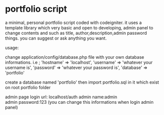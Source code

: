 # portfolio script
a minimal, personal portfolio script coded with codeigniter. it uses a template library which very basic and open to developing, admin panel to change contents and  such as title, author,description,admin password things. you can suggest or ask anything you want.

usage:

change application/config/database.php file with your own database informations. i.e ;
	'hostname' => 'localhost',
	'username' => 'whatever your username is',
	'password' => 'whatever your password is',
	'database' => 'portfolio'

create a database named 'portfolio' then import portfolio.sql in it which exist on root portfolio folder

admin page login url: localhost/auth
admin name:admin	
admin password:123 (you can change this informations when login admin panel)




